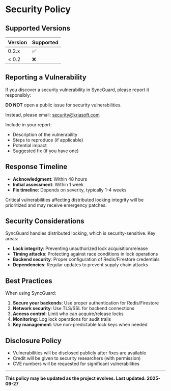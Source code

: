 # Security Policy

## Supported Versions

| Version | Supported          |
| ------- | ------------------ |
| 0.2.x   | :white_check_mark: |
| < 0.2   | :x:                |

## Reporting a Vulnerability

If you discover a security vulnerability in SyncGuard, please report it responsibly:

**DO NOT** open a public issue for security vulnerabilities.

Instead, please email: <security@kriasoft.com>

Include in your report:

- Description of the vulnerability
- Steps to reproduce (if applicable)
- Potential impact
- Suggested fix (if you have one)

## Response Timeline

- **Acknowledgment**: Within 48 hours
- **Initial assessment**: Within 1 week
- **Fix timeline**: Depends on severity, typically 1-4 weeks

Critical vulnerabilities affecting distributed locking integrity will be prioritized and may receive emergency patches.

## Security Considerations

SyncGuard handles distributed locking, which is security-sensitive. Key areas:

- **Lock integrity**: Preventing unauthorized lock acquisition/release
- **Timing attacks**: Protecting against race conditions in lock operations
- **Backend security**: Proper configuration of Redis/Firestore credentials
- **Dependencies**: Regular updates to prevent supply chain attacks

## Best Practices

When using SyncGuard:

1. **Secure your backends**: Use proper authentication for Redis/Firestore
2. **Network security**: Use TLS/SSL for backend connections
3. **Access control**: Limit who can acquire/release locks
4. **Monitoring**: Log lock operations for audit trails
5. **Key management**: Use non-predictable lock keys when needed

## Disclosure Policy

- Vulnerabilities will be disclosed publicly after fixes are available
- Credit will be given to security researchers (with permission)
- CVE numbers will be requested for significant vulnerabilities

---

**This policy may be updated as the project evolves. Last updated: 2025-09-27**

